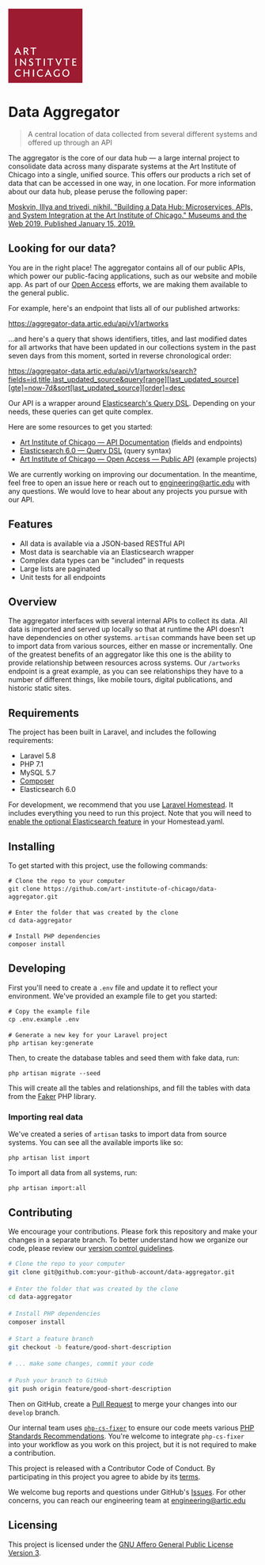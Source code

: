 ![Art Institute of Chicago](https://raw.githubusercontent.com/Art-Institute-of-Chicago/template/master/aic-logo.gif)

# Data Aggregator
> A central location of data collected from several different systems and offered up through an API

The aggregator is the core of our data hub — a large internal project to consolidate data across many disparate systems at the Art Institute of Chicago into a single, unified source. This offers our products a rich set of data that can be accessed in one way, in one location. For more information about our data hub, please peruse the following paper:

[Moskvin, Illya and trivedi, nikhil. "Building a Data Hub: Microservices, APIs, and System Integration at the Art Institute of Chicago." Museums and the Web 2019. Published January 15, 2019.](https://mw19.mwconf.org/paper/building-a-data-hub-microservices-apis-and-system-integration-at-the-art-institute-of-chicago/)


## Looking for our data?

You are in the right place! The aggregator contains all of our public APIs, which power our public-facing applications, such as our website and mobile app. As part of our [Open Access](https://www.artic.edu/open-access) efforts, we are making them available to the general public.

For example, here's an endpoint that lists all of our published artworks:

https://aggregator-data.artic.edu/api/v1/artworks

...and here's a query that shows identifiers, titles, and last modified dates for all artworks that have been updated in our collections system in the past seven days from this moment, sorted in reverse chronological order:

https://aggregator-data.artic.edu/api/v1/artworks/search?fields=id,title,last_updated_source&query[range][last_updated_source][gte]=now-7d&sort[last_updated_source][order]=desc

Our API is a wrapper around [Elasticsearch's Query DSL](https://www.elastic.co/guide/en/elasticsearch/reference/6.0/query-dsl.html). Depending on your needs, these queries can get quite complex.

Here are some resources to get you started:

* [Art Institute of Chicago — API Documentation](https://aggregator-data.artic.edu/home) (fields and endpoints)
* [Elasticsearch 6.0 — Query DSL](https://www.elastic.co/guide/en/elasticsearch/reference/6.0/query-dsl.html) (query syntax)
* [Art Institute of Chicago — Open Access — Public API](https://www.artic.edu/open-access/public-api) (example projects)

We are currently working on improving our documentation. In the meantime, feel free to open an issue here or reach out to engineering@artic.edu with any questions. We would love to hear about any projects you pursue with our API.


## Features

* All data is available via a JSON-based RESTful API
* Most data is searchable via an Elasticsearch wrapper
* Complex data types can be "included" in requests
* Large lists are paginated
* Unit tests for all endpoints


## Overview

The aggregator interfaces with several internal APIs to collect its data. All data is imported and served up locally so that at runtime the API doesn't have dependencies on other systems. `artisan` commands have been set up to import data from various sources, either en masse or incrementally. One of the greatest benefits of an aggregator like this one is the ability to provide relationship between resources across systems. Our `/artworks` endpoint is a great example, as you can see relationships they have to a number of different things, like mobile tours, digital publications, and historic static sites.


## Requirements

The project has been built in Laravel, and includes the following requirements:

* Laravel 5.8
* PHP 7.1
* MySQL 5.7
* [Composer](https://getcomposer.org/)
* Elasticsearch 6.0

For development, we recommend that you use [Laravel Homestead](https://laravel.com/docs/5.8/homestead). It includes everything you need to run this project. Note that you will need to [enable the optional Elasticsearch feature](https://laravel.com/docs/5.8/homestead#installing-optional-features) in your Homestead.yaml.


## Installing

To get started with this project, use the following commands:

```shell
# Clone the repo to your computer
git clone https://github.com/art-institute-of-chicago/data-aggregator.git

# Enter the folder that was created by the clone
cd data-aggregator

# Install PHP dependencies
composer install
```


## Developing

First you'll need to create a `.env` file and update it to reflect  your environment. We've provided an example file to get you started:

```shell
# Copy the example file
cp .env.example .env

# Generate a new key for your Laravel project
php artisan key:generate
```

Then, to create the database tables and seed them with fake data, run:

```shell
php artisan migrate --seed
```

This will create all the tables and relationships, and fill the tables with data from the [Faker](https://github.com/fzaninotto/Faker) PHP library.


### Importing real data

We've created a series of `artisan` tasks to import data from source systems. You can see all the available imports like so:

```shell
php artisan list import
```

To import all data from all systems, run:

```shell
php artisan import:all
```


## Contributing

We encourage your contributions. Please fork this repository and make your changes in a separate branch. To better understand how we organize our code, please review our [version control guidelines](https://docs.google.com/document/d/1B-27HBUc6LDYHwvxp3ILUcPTo67VFIGwo5Hiq4J9Jjw).

```bash
# Clone the repo to your computer
git clone git@github.com:your-github-account/data-aggregator.git

# Enter the folder that was created by the clone
cd data-aggregator

# Install PHP dependencies
composer install

# Start a feature branch
git checkout -b feature/good-short-description

# ... make some changes, commit your code

# Push your branch to GitHub
git push origin feature/good-short-description
```

Then on GitHub, create a [Pull Request](https://help.github.com/en/github/collaborating-with-issues-and-pull-requests/about-pull-requests) to merge your changes into our `develop` branch.

Our internal team uses [`php-cs-fixer`](https://github.com/FriendsOfPHP/PHP-CS-Fixer) to ensure our code meets various [PHP Standards Recommendations](https://www.php-fig.org/psr/). You're welcome to integrate `php-cs-fixer` into your workflow as you work on this project, but it is not required to make a contribution.

This project is released with a Contributor Code of Conduct. By participating in this project you agree to abide by its [terms](CODE_OF_CONDUCT.md).

We welcome bug reports and questions under GitHub's [Issues](issues). For other concerns, you can reach our engineering team at [engineering@artic.edu](mailto:engineering@artic.edu)


## Licensing

This project is licensed under the [GNU Affero General Public License Version 3](LICENSE).
